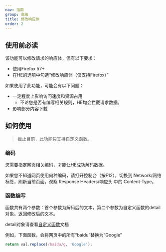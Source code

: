 ```yaml
---
nav: 指南
group: 高级
title: 修改响应体
order: 2
---
```


## 使用前必读

该功能可以修改请求的响应体，但有以下要求：
* 使用Firefox 57+
* 在HE的选项中勾选“修改响应体（仅支持Firefox）”

如果使用了此功能，可能会有以下问题：
* 一定程度上影响访问速度和资源占用
  * 不论您是否有编写相关规则，HE均会拦截请求数据。
* 影响部分内容下载

## 如何使用

> 截止目前，此功能只支持自定义函数。

### 编码
您需要指定网页相关编码，才能让HE成功解码数据。

如果您不知道网页使用何种编码，请打开控制台（按F12），切换到 Network/网络 标签，刷新当前页面，观察 Response Headers/响应头 中的 Content-Type。

### 函数编写
函数共有两个参数：首个参数为解码后的文本，第二个参数为自定义函数的detail对象。返回修改后的文本。

detail对象请查看[自定义函数](custom-function.md)文档

例如，下面函数，会将网页中的所有“baidu”替换为“Google”
```js
return val.replace(/baidu/g, 'Google');
```
